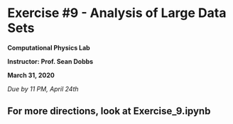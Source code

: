 # Exercise #9 - Analysis of Large Data Sets

**Computational Physics Lab**

**Instructor:  Prof. Sean Dobbs**

**March 31, 2020**

*Due by 11 PM, April 24th*


## For more directions, look at Exercise_9.ipynb
